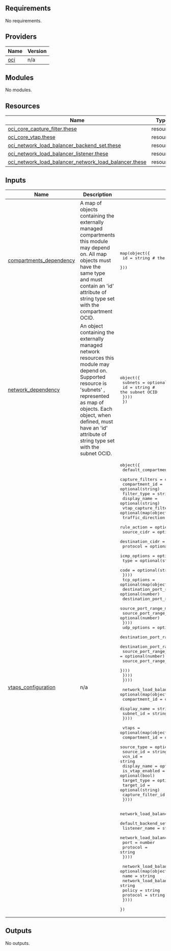 <!-- BEGIN_TF_DOCS -->
## Requirements

No requirements.

## Providers

| Name | Version |
|------|---------|
| <a name="provider_oci"></a> [oci](#provider\_oci) | n/a |

## Modules

No modules.

## Resources

| Name | Type |
|------|------|
| [oci_core_capture_filter.these](https://registry.terraform.io/providers/oracle/oci/latest/docs/resources/core_capture_filter) | resource |
| [oci_core_vtap.these](https://registry.terraform.io/providers/oracle/oci/latest/docs/resources/core_vtap) | resource |
| [oci_network_load_balancer_backend_set.these](https://registry.terraform.io/providers/oracle/oci/latest/docs/resources/network_load_balancer_backend_set) | resource |
| [oci_network_load_balancer_listener.these](https://registry.terraform.io/providers/oracle/oci/latest/docs/resources/network_load_balancer_listener) | resource |
| [oci_network_load_balancer_network_load_balancer.these](https://registry.terraform.io/providers/oracle/oci/latest/docs/resources/network_load_balancer_network_load_balancer) | resource |

## Inputs

| Name | Description | Type | Default | Required |
|------|-------------|------|---------|:--------:|
| <a name="input_compartments_dependency"></a> [compartments\_dependency](#input\_compartments\_dependency) | A map of objects containing the externally managed compartments this module may depend on. All map objects must have the same type and must contain an 'id' attribute of string type set with the compartment OCID. | <pre>map(object({<br>    id = string # the compartment OCID<br>  }))</pre> | `null` | no |
| <a name="input_network_dependency"></a> [network\_dependency](#input\_network\_dependency) | An object containing the externally managed network resources this module may depend on. Supported resource is 'subnets' , represented as map of objects. Each object, when defined, must have an 'id' attribute of string type set with the subnet OCID. | <pre>object({<br>    subnets = optional(map(object({<br>      id = string # the subnet OCID<br>    })))<br>  })</pre> | `null` | no |
| <a name="input_vtaps_configuration"></a> [vtaps\_configuration](#input\_vtaps\_configuration) | n/a | <pre>object({<br>    default_compartment_id = optional(string)<br>    capture_filters = optional(map(object({<br>      compartment_id            = optional(string)<br>      filter_type               = string<br>      display_name              = optional(string)<br>      vtap_capture_filter_rules = optional(map(object({<br>        traffic_direction = optional(string)<br>        rule_action       = optional(string)<br>        source_cidr       = optional(string)<br>        destination_cidr  = optional(string)<br>        protocol          = optional(string)<br>        icmp_options      = optional(map(object({<br>          type = optional(string)<br>          code = optional(string)<br>        })))<br>        tcp_options       = optional(map(object({<br>          destination_port_range_max = optional(number)<br>          destination_port_range_min = optional(number)<br>          source_port_range_max      = optional(number)<br>          source_port_range_min      = optional(number)<br>        })))<br>        udp_options       = optional(map(object({<br>          destination_port_range_max = optional(number)<br>          destination_port_range_min = optional(number)<br>          source_port_range_max      = optional(number)<br>          source_port_range_min      = optional(number)<br>        })))<br>      })))<br>    })))<br><br>    network_load_balancers = optional(map(object({<br>      compartment_id = optional(string)<br>      display_name   = string<br>      subnet_id      = string<br>    })))<br><br>    vtaps = optional(map(object({<br>      compartment_id    = optional(string)<br>      source_type       = optional(string)<br>      source_id         = string<br>      vcn_id            = string<br>      display_name      = optional(string)<br>      is_vtap_enabled   = optional(bool)<br>      target_type       = optional(string)<br>      target_id         = optional(string)<br>      capture_filter_id = string<br>    })))<br><br>    network_load_balancer_listeners = optional(map(object({<br>      default_backend_set_name = string<br>      listener_name            = string<br>      network_load_balancer_id = string<br>      port                     = number<br>      protocol                 = string<br>    })))<br><br>    network_load_balancer_backend_sets = optional(map(object({<br>      name                     = string<br>      network_load_balancer_id = string<br>      policy                   = string<br>      protocol                 = string<br>    })))<br>  })</pre> | n/a | yes |

## Outputs

No outputs.
<!-- END_TF_DOCS -->